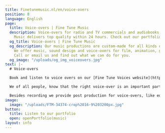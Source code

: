 ```yaml
---
title: Finetunemusic.nl/en/voice-overs
position: 8
language: English
page:
  title: Voice-overs | Fine Tune Music
  description: Voice-overs for radio and TV commercials and audiobooks. Fine Tune
    Music delivers top quality within 24 hours. Check out our portfolio.
  og_title: Voice-overs | Fine Tune Music
  og_description: Our music productions are custom-made for all kinds of projects.
    We offer music, sound design and voice-overs for film, animation, games and commercials.
    Call or email us and find out what we can do for you.
  og_image: "/uploads/og_img_voiceovers.jpg"
text: |-
  # Voice-overs

  Book and listen to voice overs on our [Fine Tune Voices website](https://finetunevoices.nl/). We have the right voice for every production.

  We of all people, know that the right voice-over is an important part of any radio or TV commercial. Our coaching and our choice of the most suitable voice from our pool of voice actors will get the message across effectively to viewers and listeners. We work with more than 150 voice actors from different countries, all with their very own personality. Whether you’re looking for a fresh commercial voice, or a warm narrative voice, we select the perfect voice for every project.

  Besides recording we provide post production for voice-overs, like editing and mixing. On request, we compose matching music and finalize productions by adding sound design.
image:
  image: "/uploads/FTM-34374-crop%2016-9%203200px.jpg"
button:
  title: Listen to our portfolio
  open: openPortfolio(music)
layout: info
---
```


